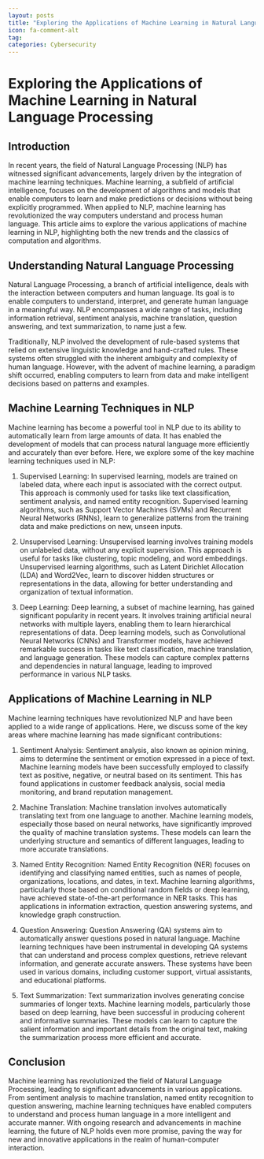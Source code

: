 ```yaml
---
layout: posts
title: "Exploring the Applications of Machine Learning in Natural Language Processing"
icon: fa-comment-alt
tag:      
categories: Cybersecurity
---
```



# Exploring the Applications of Machine Learning in Natural Language Processing

## Introduction

In recent years, the field of Natural Language Processing (NLP) has witnessed significant advancements, largely driven by the integration of machine learning techniques. Machine learning, a subfield of artificial intelligence, focuses on the development of algorithms and models that enable computers to learn and make predictions or decisions without being explicitly programmed. When applied to NLP, machine learning has revolutionized the way computers understand and process human language. This article aims to explore the various applications of machine learning in NLP, highlighting both the new trends and the classics of computation and algorithms.

## Understanding Natural Language Processing

Natural Language Processing, a branch of artificial intelligence, deals with the interaction between computers and human language. Its goal is to enable computers to understand, interpret, and generate human language in a meaningful way. NLP encompasses a wide range of tasks, including information retrieval, sentiment analysis, machine translation, question answering, and text summarization, to name just a few.

Traditionally, NLP involved the development of rule-based systems that relied on extensive linguistic knowledge and hand-crafted rules. These systems often struggled with the inherent ambiguity and complexity of human language. However, with the advent of machine learning, a paradigm shift occurred, enabling computers to learn from data and make intelligent decisions based on patterns and examples.

## Machine Learning Techniques in NLP

Machine learning has become a powerful tool in NLP due to its ability to automatically learn from large amounts of data. It has enabled the development of models that can process natural language more efficiently and accurately than ever before. Here, we explore some of the key machine learning techniques used in NLP:

1. Supervised Learning: In supervised learning, models are trained on labeled data, where each input is associated with the correct output. This approach is commonly used for tasks like text classification, sentiment analysis, and named entity recognition. Supervised learning algorithms, such as Support Vector Machines (SVMs) and Recurrent Neural Networks (RNNs), learn to generalize patterns from the training data and make predictions on new, unseen inputs.

2. Unsupervised Learning: Unsupervised learning involves training models on unlabeled data, without any explicit supervision. This approach is useful for tasks like clustering, topic modeling, and word embeddings. Unsupervised learning algorithms, such as Latent Dirichlet Allocation (LDA) and Word2Vec, learn to discover hidden structures or representations in the data, allowing for better understanding and organization of textual information.

3. Deep Learning: Deep learning, a subset of machine learning, has gained significant popularity in recent years. It involves training artificial neural networks with multiple layers, enabling them to learn hierarchical representations of data. Deep learning models, such as Convolutional Neural Networks (CNNs) and Transformer models, have achieved remarkable success in tasks like text classification, machine translation, and language generation. These models can capture complex patterns and dependencies in natural language, leading to improved performance in various NLP tasks.

## Applications of Machine Learning in NLP

Machine learning techniques have revolutionized NLP and have been applied to a wide range of applications. Here, we discuss some of the key areas where machine learning has made significant contributions:

1. Sentiment Analysis: Sentiment analysis, also known as opinion mining, aims to determine the sentiment or emotion expressed in a piece of text. Machine learning models have been successfully employed to classify text as positive, negative, or neutral based on its sentiment. This has found applications in customer feedback analysis, social media monitoring, and brand reputation management.

2. Machine Translation: Machine translation involves automatically translating text from one language to another. Machine learning models, especially those based on neural networks, have significantly improved the quality of machine translation systems. These models can learn the underlying structure and semantics of different languages, leading to more accurate translations.

3. Named Entity Recognition: Named Entity Recognition (NER) focuses on identifying and classifying named entities, such as names of people, organizations, locations, and dates, in text. Machine learning algorithms, particularly those based on conditional random fields or deep learning, have achieved state-of-the-art performance in NER tasks. This has applications in information extraction, question answering systems, and knowledge graph construction.

4. Question Answering: Question Answering (QA) systems aim to automatically answer questions posed in natural language. Machine learning techniques have been instrumental in developing QA systems that can understand and process complex questions, retrieve relevant information, and generate accurate answers. These systems have been used in various domains, including customer support, virtual assistants, and educational platforms.

5. Text Summarization: Text summarization involves generating concise summaries of longer texts. Machine learning models, particularly those based on deep learning, have been successful in producing coherent and informative summaries. These models can learn to capture the salient information and important details from the original text, making the summarization process more efficient and accurate.

## Conclusion

Machine learning has revolutionized the field of Natural Language Processing, leading to significant advancements in various applications. From sentiment analysis to machine translation, named entity recognition to question answering, machine learning techniques have enabled computers to understand and process human language in a more intelligent and accurate manner. With ongoing research and advancements in machine learning, the future of NLP holds even more promise, paving the way for new and innovative applications in the realm of human-computer interaction.